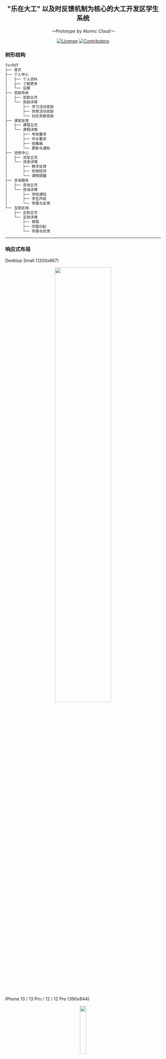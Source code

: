 <div align='center'>

## "乐在大工" 以及时反馈机制为核心的大工开发区学生系统

*～Prototype by Atomic Cloud～*

[![License](https://img.shields.io/github/license/Arctica17/forDUT?label=License&style=flat&color=7e57c2)](./LICENSE)
[![Contributors](https://img.shields.io/github/contributors/Arctica17/forDUT?label=Contributors&style=flat&color=1e88e5)](https://github.com/Arctica17/zxlnn/graphs/contributors)

</div>

### 树形结构

```sh
forDUT
├── 首页
├── 个人中心
│   ├── 个人资料
│   ├── 了解更多
│   └── 设置
├── 奖励系统
│   ├── 奖励主页
│   └── 奖励详情
│       ├── 学习活动奖励
│       ├── 体育活动奖励
│       └── 社区贡献奖励
├── 课堂反馈
│   ├── 课程主页
│   └── 课程详情
│       ├── 考核要求
│       ├── 作业要求
│       ├── 收集箱
│       └── 更新与通知
├── 消息中心
│   ├── 消息主页
│   └── 消息详情
│       ├── 教学反馈
│       ├── 失物招领
│       └── 课程提醒
├── 咨询服务
│   ├── 咨询主页
│   └── 咨询详情
│       ├── 学校通知
│       ├── 学生内容
│       └── 举报与反馈
└── 互助区域
    ├── 互助主页
    └── 互助详情
        ├── 帮帮
        ├── 完璧归赵
        └── 举报与反馈

```

---

### 响应式布局

Desktop Small (1200x667)

<div align='center'>

<img src="https://github.com/Arctica17/forDUT/assets/95011950/4ef8fdc0-8d1a-4881-b7c7-cd979802b11d" width=60%>

</div>

iPhone 13 / 13 Pro / 12 / 12 Pro (390x844)

<div align='center'>

<img src="https://github.com/Arctica17/forDUT/assets/95011950/51ef1e62-2bfd-4c1b-8280-962e8d7a47d0" width=20%>

</div>

---

### 注意

- 系统内所有的数据都来自于i大工。

- 注意隐私问题。

---

### 奖励系统

- 在图书馆、体育馆一定时长有一定奖励反馈。

- 经常去一个食堂窗口有一定奖励。

- 体育打卡有奖励。

- 拾金不昧，还给丢失者有一定奖励。

- 在学生内容模块发布内容，得到点赞和认同多的有一定奖励。

- 在帮在大工中帮助他人者，除了有偿的奖励，平台也有虚拟奖励。

---

### 课堂反馈系统

- 每一个课堂有一个标准化的主页，里面有详细的考核要求、作业要求、每日固定接受反馈时间等等，学生可以提出反馈和问题在收集箱中，每天老师会指定系统随机抽取反馈并查看，以更新主页或通知同学的方式进行回复。

---

### 消息系统

- 老师查看了反馈会通知相关学生。

- 在自己丢了东西后，有其他同学捡到同类型的物品的会进行通知。
 
- 自己的课快开始的时候会进行通知，并指明在哪个教室。

### 咨询系统

- 在“通知”大模块中，可以将学校通知咨询分成多个模块，方便查看（也可以加入个性化推荐）。

- 也允许在“学生”大模块中，学生博主能发送学习、游玩、活动等一系列内容，可以个性化推送给学生。

- 加入举报机制，抵制不良内容。

---

### 互助系统

- 在“帮帮”模块中，求助者发送需要帮忙的内容，想兼职赚外快的同学可以点击“我要帮忙”内容，查看附近的帮忙路线和帮忙类型，有顺路的可以“确定帮忙”之后查看详细信息。

- 在“完璧归赵”模块中。丢东西的同学可以提供类型和描述，捡到东西的同学可以在下面点击“我已捡到”私下确认。

- 加入举报机制，抵制不良内容。



